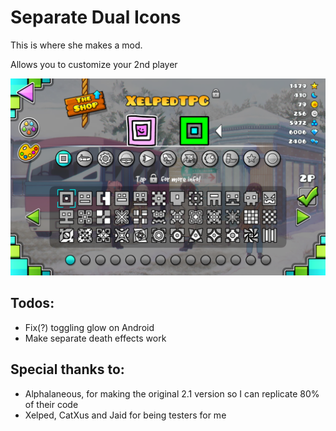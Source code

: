 # Separate Dual Icons

This is where she makes a mod.

Allows you to customize your 2nd player

![Showcase](image.png)

## Todos:
- Fix(?) toggling glow on Android
- Make separate death effects work

## Special thanks to:
- Alphalaneous, for making the original 2.1 version so I can replicate 80% of their code
- Xelped, CatXus and Jaid for being testers for me